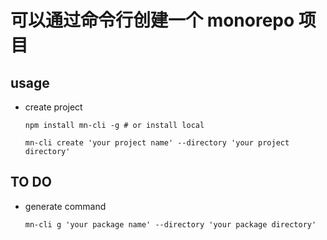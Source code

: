 # 可以通过命令行创建一个 monorepo 项目

## usage

- create project

  ```shell
  npm install mn-cli -g # or install local
  ```

  ```shell
  mn-cli create 'your project name' --directory 'your project directory'
  ```

## TO DO

- generate command

  ```shell
  mn-cli g 'your package name' --directory 'your package directory'
  ```